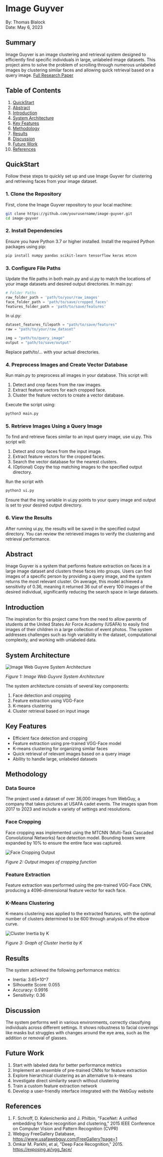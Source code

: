 # Image Guyver

By: Thomas Blalock<br>
Date: May 6, 2023<br>

## Summary
Image Guyver is an image clustering and retrieval system designed to efficiently find specific individuals in large, unlabeled image datasets. This project aims to solve the problem of scrolling through numerous unlabeled images by clustering similar faces and allowing quick retrieval based on a query image.
[Full Research Paper](https://drive.google.com/file/d/1jPOU6SU4mVW-ly92obYSVdtOuYMP_zlM/view?usp=sharing)

## Table of Contents
1. [QuickStart](#quickstart)
2. [Abstract](#abstract)
3. [Introduction](#introduction)
4. [System Architecture](#system-architecture)
5. [Key Features](#key-features)
6. [Methodology](#methodology)
7. [Results](#results)
8. [Discussion](#discussion)
9. [Future Work](#future-work)
10. [References](#references)

## QuickStart

Follow these steps to quickly set up and use Image Guyver for clustering and retrieving faces from your image dataset.

### 1. Clone the Repository

First, clone the Image Guyver repository to your local machine:

```bash
git clone https://github.com/yourusername/image-guyver.git
cd image-guyver
```

### 2. Install Dependencies

Ensure you have Python 3.7 or higher installed. Install the required Python packages using pip:

```bash
pip install numpy pandas scikit-learn tensorflow keras mtcnn
```

### 3. Configure File Paths

Update the file paths in both main.py and ui.py to match the locations of your image datasets and desired output directories.
In main.py:
```Python
# Folder Paths
raw_folder_path = 'path/to/your/raw_images'
face_folder_path = 'path/to/save/cropped_faces'
features_folder_path = 'path/to/save/features'
```

In ui.py:
```Python
dataset_features_filepath = "path/to/save/features"
raw = "path/to/your/raw_dataset"

img = "path/to/query_image"
output = "path/to/save/output"
```

Replace path/to/... with your actual directories.

### 4. Preprocess Images and Create Vector Database
Run main.py to preprocess all images in your database. This script will:
1. Detect and crop faces from the raw images.
2. Extract feature vectors for each cropped face.
3. Cluster the feature vectors to create a vector database.

Execute the script using:
```bash
python3 main.py
```

### 5. Retrieve Images Using a Query Image
To find and retrieve faces similar to an input query image, use ui.py. This script will:
1. Detect and crop faces from the input image.
2. Extract feature vectors for the cropped faces.
3. Search the vector database for the nearest clusters.
4. (Optional) Copy the top matching images to the specified output directory.

Run the script with
```bash
python3 ui.py
```

Ensure that the img variable in ui.py points to your query image and output is set to your desired output directory.

### 6. View the Results
After running ui.py, the results will be saved in the specified output directory. You can review the retrieved images to verify the clustering and retrieval performance.

## Abstract

Image Guyver is a system that performs feature extraction on faces in a large image dataset and clusters these faces into groups. Users can find images of a specific person by providing a query image, and the system returns the most relevant cluster. On average, this model achieved a sensitivity of 0.36, meaning it returned 36 out of every 100 images of the desired individual, significantly reducing the search space in large datasets.

## Introduction

The inspiration for this project came from the need to allow parents of students at the United States Air Force Academy (USAFA) to easily find images of their children in a large collection of event photos. The system addresses challenges such as high variability in the dataset, computational complexity, and working with unlabeled data.

## System Architecture

![Image Web Guyvre System Architecture](images/system_architecture.png)

*Figure 1: Image Web Guyvre System Architecture*

The system architecture consists of several key components:
1. Face detection and cropping
2. Feature extraction using VGG-Face
3. K-means clustering
4. Cluster retrieval based on input image

## Key Features

- Efficient face detection and cropping
- Feature extraction using pre-trained VGG-Face model
- K-means clustering for organizing similar faces
- Quick retrieval of relevant images based on a query image
- Ability to handle large, unlabeled datasets

## Methodology

### Data Source
The project used a dataset of over 36,000 images from WebGuy, a company that takes pictures at USAFA cadet events. The images span from 2017 to 2023 and include a variety of settings and resolutions.

### Face Cropping
Face cropping was implemented using the MTCNN (Multi-Task Cascaded Convolutional Networks) face detection model. Bounding boxes were expanded by 10% to ensure the entire face was captured.

![Face Cropping Output](images/face_cropping_output.png)

*Figure 2: Output images of cropping function*

### Feature Extraction
Feature extraction was performed using the pre-trained VGG-Face CNN, producing a 4096-dimensional feature vector for each face.

### K-Means Clustering
K-means clustering was applied to the extracted features, with the optimal number of clusters determined to be 600 through analysis of the elbow curve.

![Cluster Inertia by K](images/cluster_inertia_graph.png)

*Figure 3: Graph of Cluster Inertia by K*

## Results

The system achieved the following performance metrics:
- Inertia: 3.65*10^7
- Silhouette Score: 0.055
- Accuracy: 0.9916
- Sensitivity: 0.36

## Discussion

The system performs well in various environments, correctly classifying individuals across different settings. It shows robustness to facial coverings like masks but struggles with changes around the eye area, such as the addition or removal of glasses.

## Future Work

1. Start with labeled data for better performance metrics
2. Implement an ensemble of pre-trained CNNs for feature extraction
3. Explore hierarchical clustering as an alternative to k-means
4. Investigate direct similarity search without clustering
5. Train a custom feature extraction network
6. Develop a user-friendly interface integrated with the WebGuy website

## References

1. F. Schroff, D. Kalenichenko and J. Philbin, "FaceNet: A unified embedding for face recognition and clustering," 2015 IEEE Conference on Computer Vision and Pattern Recognition (CVPR)
2. Webguy FreeGallery Database, https://www.usafawebguy.com/FreeGallery?page=1
3. Omkar M. Parkhi, et al, "Deep Face Recognition," 2015. https://exposing.ai/vgg_face/
